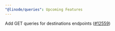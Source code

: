 ```yaml
---
"@linode/queries": Upcoming Features
---
```


Add GET queries for destinations endpoints ([#12559](https://github.com/linode/manager/pull/12559))
